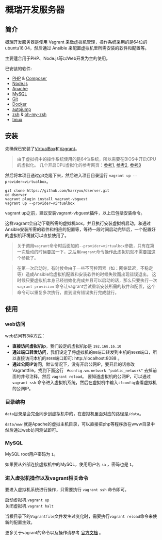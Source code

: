 # 概瑞开发服务器

## 简介
概瑞开发服务器是使用 Vagrant 来做虚拟机管理，操作系统采用的是64位的ubuntu16.04，然后通过 Ansible 来配置虚拟机里所需安装的软件和配置等。

主要适合用于PHP、Node.js等以Web开发为主的使用。

已安装的软件:

- [PHP](http://php.net/) & [Composer](https://getcomposer.org/)
- [Node.js](https://nodejs.org)
-  [Apache](http://httpd.apache.org/)
-  [MySQL](http://www.mysql.com/)
-  [Git](http://git-scm.com/)
-  [Docker](https://www.docker.com/)
- [autojump](https://github.com/joelthelion/autojump)
- [zsh](http://www.zsh.org/) & [oh-my-zsh](http://ohmyz.sh/)
- [tmux](http://tmux.sourceforge.net/) 

## 安装
先确保已安装了[VirtualBox](https://www.virtualbox.org/wiki/Downloads)和[Vagrant](http://www.vagrantup.com/downloads.html)。

> 由于虚拟机中的操作系统使用的是64位系统，所以需要在BIOS中开启CPU的虚拟化。
> 几个开启CPU虚拟化的参考网页：[参考1](http://support1.lenovo.com.cn/lenovo/wsi/htmls/detail_12668799330965621.html), [参考2](http://www.tongyongpe.com/n/201408/442.html), [参考3](http://www.newyx.net/gl/215905_1.htm)

然后将本项目通过git克隆下来，然后进入项目目录运行 `vagrant up --provider=virtualbox`。

    git clone https://github.com/harryxu/dserver.git
    cd dserver
    vagrant plugin install vagrant-vbguest
    vagrant up --provider=virtualbox

vagrant up之前，建议安装vagrant-vbguest插件，以上已包括安装命令。

这样vagrant会自动下载所需的虚拟机box，并且执行安装虚拟机启动，和通过Ansible安装所需的软件和相应的配置等，等待一段时间启动完毕后，一个配置好的虚拟机环境就可以直接使用了。



> 关于调用`vagrant`命令时后面加的`--provider=virtualbox`参数，只有在第一次启动的时候要加一下，之后用`vagrant`命令操作此虚拟机就不需要加这个参数了。



> 在第一次启动时，有时候会由于一些不可控因素（如：网络延迟，不稳定等）造成Ansible给虚拟机配置和安装软件的时候失败而出现错误退出。
> 这时候只要虚拟机本身已经初始化完成并且可以启动的话，那么只要执行一次 `vagrant provision` 命令让vagrant尝试重新安装所需的软件和配置，这个命令可以重复多次执行，直到没有错误执行完成就行。

## 使用

### web访问

web访问有3种方式：

- **直接访问虚拟机ip**，我们设定的虚拟机ip是 `192.168.16.10`
- **通过端口转发访问**，我们设定了将虚拟机的`80`端口转发到主机的`8088`端口，所以直接访问本机的`8088`端口即可: http://localhost:8088 。
- **通过公网IP访问**，默认情况下，没有开启公网IP，要开启的话修改Vagrantfile，找到下面这行
   ` #config.vm.network "public_network"`  去掉前面的井号注释，然后 `vagrant reload`。
  要知道虚拟机的公网IP，可以通过 `vagrant ssh` 命令进入虚拟机系统，然后在虚拟机中输入`ifconfig`查看虚拟机的公网IP。

### 目录结构
`data`目录是会完全同步到虚拟机中的，在虚拟机里面对应的路径是`/data`。

`data/www` 就是Apache的虚拟主机目录，可以直接把php等程序放在www目录中然后通过web访问测试即可。

### MySQL

MySQL root用户密码为 `1`。

如果要从外部连接虚拟机中的MySQL，使用用户名 `sa` ，密码也是 `1`。

### 进入虚拟机操作以及vagrant相关命令
要进入虚拟机系统进行操作，只需要执行 `vagrant ssh` 命令即可。

启动虚拟机 `vagrant up`  
关闭虚拟机 `vagrant halt`

当根目录下的`Vagrantfile`文件发生过变化时，需要执行`vagrant reload`命令来使新的配置生效。

更多关于vagrant的命令以及操作请参考 [官方文档](https://www.vagrantup.com/docs/cli/) 。
